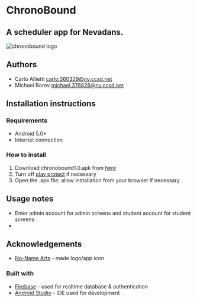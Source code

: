 # ChronoBound
## A scheduler app for Nevadans.
![chronobound logo](https://cdn.discordapp.com/attachments/941850346156859492/967249732214866000/app_icon.jpg)
## Authors
* Carlo Allietti [carlo.360329@nv.ccsd.net](mailto:carlo.360329@nv.ccsd.net)
* Michael Borov [michael.378826@nv.ccsd.net](mailto:michael.378826@nv.ccsd.net)
## Installation instructions
### Requirements
* Android 5.0+
* Internet connection
### How to install
1. Download chronobound1.0.apk from [here](https://github.com/luhi1/ChronoBound/blob/master/chronobound1.0.apk)
2. Turn off [play protect](https://support.google.com/googleplay/answer/2812853?hl=en#:~:text=Turn,off) if necessary
3. Open the .apk file; allow installation from your browser if necessary
## Usage notes
* Enter admin account for admin screens and student account for student screens
* 
## Acknowledgements
* [No-Name Arts](https://www.instagram.com/no_name_crafts) - made logo/app icon
### Built with
* [Firebase](https://firebase.google.com) - used for realtime database & authentication
* [Android Studio](https://developer.android.com/studio) - IDE used for development
